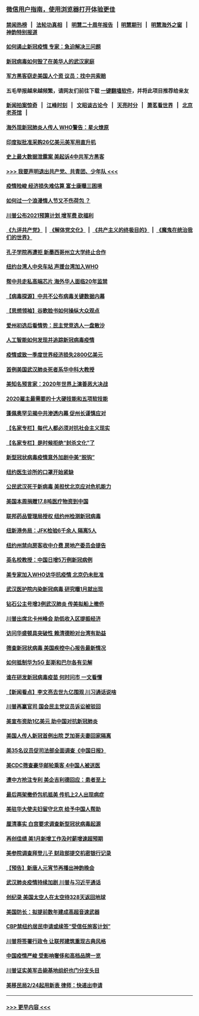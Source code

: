 ### [微信用户指南，使用浏览器打开体验更佳](https://github.com/gfw-breaker/banned-news1/blob/master/indexes/wechat-guide.md?t=0)
#### [禁闻热榜](热点新闻.md?t=0)  &nbsp;&nbsp;|&nbsp;&nbsp; [法轮功真相](https://github.com/gfw-breaker/truth/blob/master/README.md?t=0) &nbsp;&nbsp;|&nbsp;&nbsp; [明慧二十周年报告](https://github.com/gfw-breaker/mh-reports/blob/master/README.md?t=0) &nbsp;&nbsp;|&nbsp;&nbsp;[明慧期刊](https://github.com/gfw-breaker/mh-qikan) &nbsp;&nbsp;|&nbsp;&nbsp; [明慧海外之窗](https://github.com/gfw-breaker/mh-news/blob/master/README.md?t=0) &nbsp;&nbsp;|&nbsp;&nbsp; [神韵特别报道](https://github.com/gfw-breaker/mh-news/blob/master/shenyun.md?t=0)
#### [如何遏止新冠疫情 专家：急迫解决三问题](../pages/nsc412/n11859685.md?t=02110855) 
#### [新冠病毒如何毁了在美华人的武汉家庭](../pages/nsc412/n11859524.md?t=02110855) 
#### [军方黑客窃走美国人个资 议员：找中共索赔](../pages/nsc412/n11859371.md?t=02110855) 
#### 五毛举报越来越频繁，请网友们前往下载 [一键翻墙软件](https://github.com/gfw-breaker/ssr-accounts)，并将此项目推荐给亲友
#### [新闻拍案惊奇](https://github.com/gfw-breaker/banned-news1/blob/master/pages/link4.md) &nbsp;&nbsp;|&nbsp;&nbsp; [江峰时刻](https://github.com/gfw-breaker/banned-news1/blob/master/pages/link4.md) &nbsp;&nbsp;|&nbsp;&nbsp; [文昭谈古论今](https://github.com/gfw-breaker/banned-news1/blob/master/pages/link4.md) &nbsp;&nbsp;|&nbsp;&nbsp; [天亮时分](https://github.com/gfw-breaker/banned-news1/blob/master/pages/link4.md) &nbsp;&nbsp;|&nbsp;&nbsp; [萧茗看世界](https://github.com/gfw-breaker/banned-news1/blob/master/pages/link4.md) &nbsp;&nbsp;|&nbsp;&nbsp; [北京老茶馆](https://github.com/gfw-breaker/banned-news1/blob/master/pages/link4.md) &nbsp;&nbsp;|&nbsp;&nbsp; 
#### [海外现新冠肺炎人传人 WHO警告：星火燎原](../pages/nsc412/n11859252.md?t=02110855) 
#### [印度拟批准采购26亿美元美军用直升机](../pages/nsc412/n11859143.md?t=02110855) 
#### [史上最大数据泄露案 美起诉4中共军方黑客](../pages/nsc412/n11859115.md?t=02110855) 
#### [>>> 我要声明退出共产党、共青团、少年队 <<<](https://github.com/begood0513/goodnews/blob/master/quit/letter.md) 
#### [疫情险峻 经济损失难估算 富士康曝三困境](../pages/nsc412/n11859120.md?t=02110855) 
#### [如何过一个浪漫情人节又不伤荷包 ？](../pages/nsc412/n11858969.md?t=02110855) 
#### [川普公布2021预算计划 增军费 砍福利](../pages/nsc412/n11859012.md?t=02110855) 
#### [《九评共产党》](https://github.com/begood0513/9ping.md/blob/master/README.md) &nbsp;|&nbsp; [《解体党文化》](../../../../jtdwh.md/blob/master/README.md)  &nbsp;|&nbsp; [《共产主义的终极目的》](../../../../gczydzjmd.md/blob/master/README.md) &nbsp;|&nbsp; [《魔鬼在统治我们的世界》](../../../../mgztzwmdsj.md/blob/master/README.md) 
#### [孔子学院再遭拒 新墨西哥州立大学终止合作](../pages/nsc412/n11858661.md?t=02110855) 
#### [纽约台湾人中央车站  声援台湾加入WHO](../pages/nsc412/n11857757.md?t=02110855) 
#### [帮中共走私高端芯片 海外华人面临20年监禁](../pages/nsc412/n11855016.md?t=02110855) 
#### [【病毒探源】中共不公布病毒关键数据内幕](../pages/nsc412/n11856584.md?t=02110855) 
#### [【思想领袖】谷歌脸书如何操纵大众观点](../pages/nsc412/n11680874.md?t=02110855) 
#### [爱州初选后看情势：民主党竞选人一盘散沙](../pages/nsc412/n11856557.md?t=02110855) 
#### [人工智能如何发现并追踪新冠病毒疫情](../pages/nsc412/n11856398.md?t=02110855) 
#### [疫情或致一季度世界经济损失2800亿美元](../pages/nsc412/n11855639.md?t=02110855) 
#### [首例美国武汉肺炎死者系华中科大教授](../pages/nsc412/n11855500.md?t=02110855) 
#### [美知名预言家：2020年世界上演善恶大决战](../pages/nsc412/n11855418.md?t=02110855) 
#### [2020雇主最需要的十大硬技能和五项软技能](../pages/nsc412/n11850953.md?t=02110855) 
#### [蓬佩奥罕见揭中共渗透内幕 促州长谨慎应对](../pages/nsc412/n11854685.md?t=02110855) 
#### [【名家专栏】每代人都必须对抗社会主义现实](../pages/nsc412/n11831412.md?t=02110855) 
#### [【名家专栏】是时候拒绝“封杀文化”了](../pages/nsc412/n11814093.md?t=02110855) 
#### [新型冠状病毒疫情意外加剧中美“脱钩”](../pages/nsc412/n11854475.md?t=02110855) 
#### [纽约医生诊所的口罩开始紧缺](../pages/nsc412/n11853364.md?t=02110855) 
#### [公民武汉死于新病毒 美担忧北京应对危机能力](../pages/nsc412/n11854331.md?t=02110855) 
#### [美国本周捐赠17.8吨医疗物资到中国](../pages/nsc412/n11854269.md?t=02110855) 
#### [联邦药品管理局授权  纽约州检测新冠病毒](../pages/nsc412/n11853371.md?t=02110855) 
#### [纽新港务局：JFK检验6千余人  隔离5人](../pages/nsc412/n11853366.md?t=02110855) 
#### [纽约州禁向房客收中介费  房地产委员会提告](../pages/nsc412/n11853360.md?t=02110855) 
#### [英名校教授：中国日增5万例新冠病例](../pages/nsc412/n11854174.md?t=02110855) 
#### [美专家加入WHO访华抗疫情 北京仍未批准](../pages/nsc412/n11854043.md?t=02110855) 
#### [武汉医护院内染新冠病毒 研究曝1月就出现](../pages/nsc412/n11852928.md?t=02110855) 
#### [钻石公主号增3例武汉肺炎 传美拟船上撤侨](../pages/nsc412/n11853240.md?t=02110855) 
#### [川普出席北卡州峰会 助低收入区提振经济](../pages/nsc412/n11853232.md?t=02110855) 
#### [访问华盛顿具突破性 赖清德盼对台湾有助益](../pages/nsc412/n11853129.md?t=02110855) 
#### [筛查新冠状病毒 美国疾控中心报告最新情况](../pages/nsc412/n11853070.md?t=02110855) 
#### [如何抵制华为5G 彭斯和巴尔各有见解](../pages/nsc412/n11852535.md?t=02110855) 
#### [谁在研发新冠病毒疫苗 何时问市 一文看懂](../pages/nsc412/n11852840.md?t=02110855) 
#### [【新闻看点】李文亮去世九亿围观 川习通话说啥](../pages/nsc412/n11852360.md?t=02110855) 
#### [川普再赢官司 国会民主党议员诉讼被驳回](../pages/nsc412/n11852287.md?t=02110855) 
#### [美宣布资助1亿美元 助中国对抗新冠肺炎](../pages/nsc412/n11852531.md?t=02110855) 
#### [美国人传人新冠首例出院 芝加哥夫妻回家隔离](../pages/nsc412/n11852452.md?t=02110855) 
#### [美35名议员促司法部全面调查《中国日报》](../pages/nsc412/n11852435.md?t=02110855) 
#### [美CDC筛查豪华邮轮乘客 4中国人被送医](../pages/nsc412/n11852085.md?t=02110855) 
#### [遭中方抢注专利 美企吉利德回应：患者至上](../pages/nsc412/n11852037.md?t=02110855) 
#### [最后两架撤侨包机抵美 传机上2人出现病症](../pages/nsc412/n11852173.md?t=02110855) 
#### [美驻华大使夫妇留守北京 给予中国人帮助](../pages/nsc412/n11852165.md?t=02110855) 
#### [厘清事实 白宫要求调查新型冠状病毒起源](../pages/nsc412/n11852106.md?t=02110855) 
#### [再创佳绩 美1月新增工作及时薪增速超预期](../pages/nsc412/n11852174.md?t=02110855) 
#### [美参院调查拜登儿子 财政部提交机密银行记录](../pages/nsc412/n11851808.md?t=02110855) 
#### [【预告】新唐人元宵节再播出神韵晚会](../pages/nsc412/n11843192.md?t=02110855) 
#### [武汉肺炎疫情持续加剧 川普与习近平通话](../pages/nsc412/n11851613.md?t=02110855) 
#### [创纪录 美国太空人在太空待328天返回地球](../pages/nsc412/n11851266.md?t=02110855) 
#### [美国防长：拟提前数年建成高超音速武器](../pages/nsc412/n11850959.md?t=02110855) 
#### [CBP禁纽约居民申请或续签“受信任旅客计划”](../pages/nsc412/n11850857.md?t=02110855) 
#### [川普将签署行政令 让联邦建筑重现古典风格](../pages/nsc412/n11850654.md?t=02110855) 
#### [中国疫情严峻 受影响奢侈和高档品牌一览](../pages/nsc412/n11850319.md?t=02110855) 
#### [川普证实美军击毙基地组织也门分支头目](../pages/nsc412/n11850383.md?t=02110855) 
#### [美移民局2/24起用新表 律师：快递出申请](../pages/nsc412/n11848220.md?t=02110855) 

----
#### [ >>> 更早内容 <<< ](../indexes/nsc412-earlier.md)
